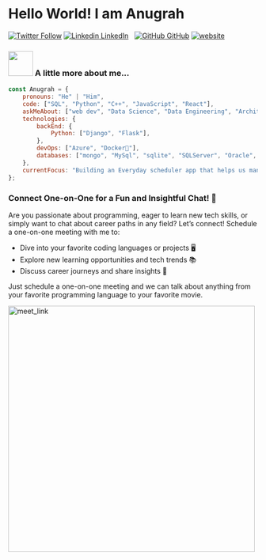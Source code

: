 # Hello World! I am Anugrah

[![Twitter Follow](https://img.shields.io/twitter/follow/misteranmol?label=Follow)](https://x.com/AnugrahGup430)
[![Linkedin](https://i.sstatic.net/gVE0j.png) LinkedIn](https://www.linkedin.com/in/anugrah-vardhan-gupta-67531112a/)
&nbsp;
[![GitHub](https://i.sstatic.net/tskMh.png) GitHub](https://github.com/ancloas)
[![website](https://img.shields.io/badge/Website-46a2f1.svg?&style=flat-square&logo=Google-Chrome&logoColor=white&link=https://bubbleofthoughts.com/)](https://bubbleofthoughts.com/)

### <img src="https://media.giphy.com/media/VgCDAzcKvsR6OM0uWg/giphy.gif" width="50"> A little more about me...  

```javascript
const Anugrah = {
    pronouns: "He" | "Him",
    code: ["SQL", "Python", "C++", "JavaScript", "React"],
    askMeAbout: ["web dev", "Data Science", "Data Engineering", "Architecture", "Backend", "Problem-Solving"],
    technologies: {
        backEnd: {
            Python: ["Django", "Flask"],
        },
        devOps: ["Azure", "Docker🐳"],
        databases: ["mongo", "MySql", "sqlite", "SQLServer", "Oracle", "PostGres"],
    },
    currentFocus: "Building an Everyday scheduler app that helps us manage a person's life",
};
```

### Connect One-on-One for a Fun and Insightful Chat! 🚀
Are you passionate about programming, eager to learn new tech skills, or simply want to chat about career paths in any field? Let’s connect! Schedule a one-on-one meeting with me to:

<ul>
  <li> Dive into your favorite coding languages or projects 🖥️ </li>
<li>Explore new learning opportunities and tech trends 📚</li>
<li>Discuss career journeys and share insights 🚀</li>
</ul>

  Just schedule a one-on-one meeting and we can talk about anything from your favorite programming language to your favorite movie. 

<a href="https://calendly.com/anugrahgupta-52/30min" target="_blank"  rel="noopener noreferrer">
  <img src="https://github.com/ancloas/ancloas/assets/30951423/03600ffc-9ff0-4c56-851d-bc4325bc133c" alt="meet_link" width="498">
</a>




